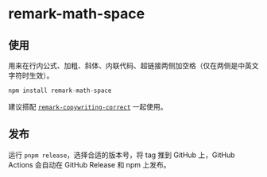 # remark-math-space

## 使用

用来在行内公式、加粗、斜体、内联代码、超链接两侧加空格（仅在两侧是中英文字符时生效）。

```js
npm install remark-math-space
```

建议搭配 [`remark-copywriting-correct`](https://www.npmjs.com/package/remark-copywriting-correct) 一起使用。

## 发布

运行 `pnpm release`，选择合适的版本号，将 tag 推到 GitHub 上，GitHub Actions 会自动在 GitHub Release 和 npm 上发布。
